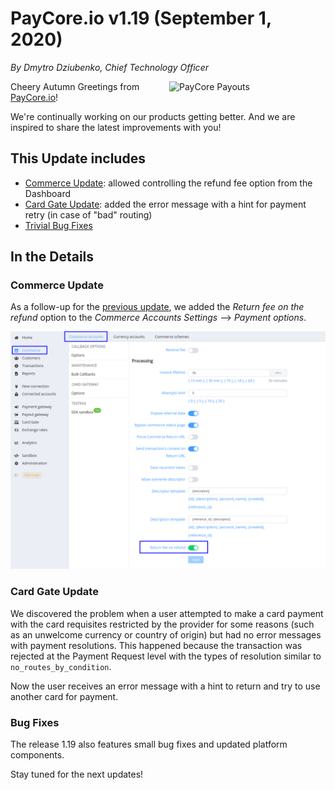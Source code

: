 # **PayCore.io v1.19 (September 1, 2020)**

*By Dmytro Dziubenko, Chief Technology Officer*

<img src="https://paycore.io/wp-content/uploads/2020/08/montazhnaja-oblast-2-kopija-35-1000x-770x400.png" alt="PayCore Payouts" style="width: 250px; float: right; padding-left: 10px;">

Cheery Autumn Greetings from [PayCore.io](https://paycore.io/)!

We're continually working on our products getting better. And we are inspired to share the latest improvements with you!

## This Update includes

* [Commerce Update](#commerce-update): allowed controlling the refund fee option from the Dashboard
* [Card Gate Update](#card-gate-update): added the error message with a hint for payment retry (in case of "bad" routing)
* [Trivial Bug Fixes](#bug-fixes)

## In the Details

### Commerce Update

As a follow-up for the [previous update](/release-notes/v1.17/#refund-fee-option), we added the *Return fee on the refund* option to the *Commerce Accounts Settings* --> *Payment options*.

![Return fee option](images/v1.19/commerce-options.png)

### Card Gate Update

We discovered the problem when a user attempted to make a card payment with the card requisites restricted by the provider for some reasons (such as an unwelcome currency or country of origin) but had no error messages with payment resolutions. This happened because the transaction was rejected at the Payment Request level with the types of resolution similar to `no_routes_by_condition`.

Now the user receives an error message with a hint to return and try to use another card for payment.

<!--
### New Integrations

| Provider | Name  | New features |
|:-:|:-:|:-:|
|   <img src="https://static.openfintech.io/payment_providers/ipaytotal/logo.png?w=80" width="80px">    | [IPayTotal](ipaytotal/)        | H2H payment connection                            |
|    <img src="https://static.openfintech.io/payment_providers/pivdennybank/logo.svg?w=100" width="100px">     | [Pivdenny Bank](pivdennybank/)    | H2H payment connection, Payouts (UPC)        |
|  <img src="https://static.openfintech.io/payment_providers/royalpay/logo.svg?w=85" width="85px">      | [Royal Pay](/connectors/royalpay/)    | Payouts  |
| <img src="https://static.openfintech.io/payment_providers/winpay/logo.png?w=70" width="70px"> | [WinPay](winpay/) | H2H payment connection |
-->

### Bug Fixes

The release 1.19 also features small bug fixes and updated platform components.

Stay tuned for the next updates!

